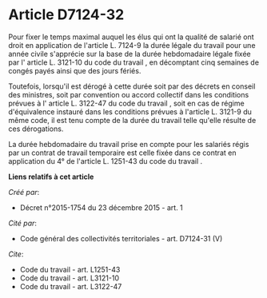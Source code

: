# Article D7124-32

Pour fixer le temps maximal auquel les élus qui ont la qualité de salarié ont droit en application de l'article L. 7124-9 la
durée légale du travail pour une année civile s'apprécie sur la base de la durée hebdomadaire légale fixée par l'
article L. 3121-10 du code du travail
, en décomptant cinq semaines de congés payés ainsi que des jours fériés. 

Toutefois, lorsqu'il est dérogé à cette durée soit par des décrets en conseil des ministres, soit par convention ou accord
collectif dans les conditions prévues à l'
article L. 3122-47 du code du travail
, soit en cas de régime d'équivalence instauré dans les conditions prévues à l'article L. 3121-9 du même code, il est tenu
compte de la durée du travail telle qu'elle résulte de ces dérogations. 

La durée hebdomadaire du travail prise en compte pour les salariés régis par un contrat de travail temporaire est celle fixée
dans ce contrat en application du 
4° de l'article L. 1251-43 du code du travail
.

**Liens relatifs à cet article**

_Créé par_:

  - Décret n°2015-1754 du 23 décembre 2015 - art. 1

_Cité par_:

  - Code général des collectivités territoriales - art. D7124-31 (V)

_Cite_:

  - Code du travail - art. L1251-43
  - Code du travail - art. L3121-10
  - Code du travail - art. L3122-47
